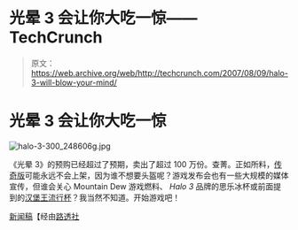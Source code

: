 # 光晕 3 会让你大吃一惊——TechCrunch

> 原文：<https://web.archive.org/web/http://techcrunch.com/2007/08/09/halo-3-will-blow-your-mind/>

# 光晕 3 会让你大吃一惊

![halo-3-300_248606g.jpg](img/b1758c1b75f9f75fe9d15cd8dbad044a.png)

《光晕 3》的预购已经超过了预期，卖出了超过 100 万份。查菁。正如所料，[传奇版](https://web.archive.org/web/20201125081846/http://crunchgear.com/2007/01/15/halo-3-legendary-edition-comes-with-bitchin-helmet/)可能永远不会上架，因为谁不想要头盔呢？游戏发布会也有一些大规模的媒体宣传，但谁会关心 Mountain Dew 游戏燃料、 *Halo 3* 品牌的思乐冰杯或前面提到的[汉堡王流行杯](https://web.archive.org/web/20201125081846/http://crunchgear.com/2007/08/09/who-doesnt-love-42-ounce-halo-3-themed-soda/)？我当然不知道。开始游戏吧！

[新闻稿](https://web.archive.org/web/20201125081846/http://www.prnewswire.com/cgi-bin/stories.pl?ACCT=104&STORY=/www/story/08-09-2007/0004642586&EDATE=)【经由[路透社](https://web.archive.org/web/20201125081846/http://www.reuters.com/article/technologyNews/idUSWEN030820070809)